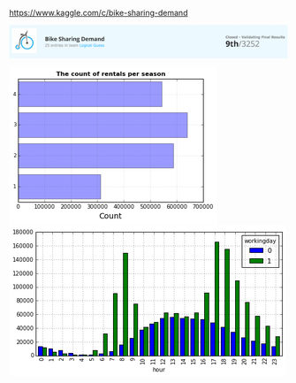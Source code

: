 https://www.kaggle.com/c/bike-sharing-demand

![ ](bike-9.png)

![Rentals by Season](by_season.png) ![Rentals by Hour](by_hour.png)